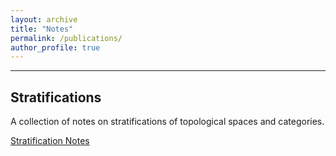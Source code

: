 ```yaml
---
layout: archive
title: "Notes"
permalink: /publications/
author_profile: true
---
```


---
Stratifications
---


A collection of notes on stratifications of topological spaces and categories. 

[Stratification Notes](http://bmoldy.github.io/files/Strat.pdf)

